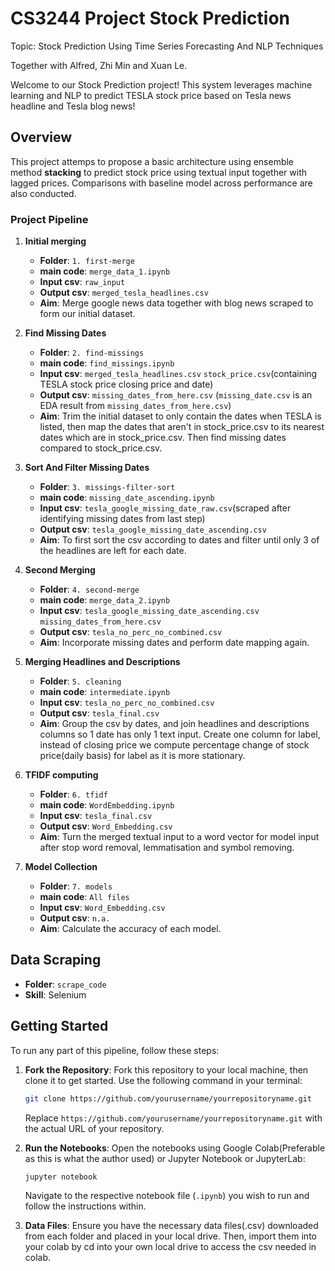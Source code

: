 
# CS3244 Project Stock Prediction

Topic: Stock Prediction Using Time Series Forecasting And NLP Techniques

Together with Alfred, Zhi Min and Xuan Le.

Welcome to our Stock Prediction project! This system leverages machine learning and NLP to predict TESLA stock price based on Tesla news headline and Tesla blog news!

## Overview

This project attemps to propose a basic architecture using ensemble method **stacking** to predict stock price using textual input together with lagged prices. Comparisons with baseline model across performance are also conducted.

### Project Pipeline

1. **Initial merging**
   - **Folder**: `1. first-merge`
   - **main code**:  `merge_data_1.ipynb`
   - **Input csv**: `raw_input`
   - **Output csv**: `merged_tesla_headlines.csv`
   - **Aim**: Merge google news data together with blog news scraped to form our initial dataset.

2. **Find Missing Dates**
   - **Folder**: `2. find-missings`
   - **main code**:  `find_missings.ipynb`
   - **Input csv**: `merged_tesla_headlines.csv` `stock_price.csv`(containing TESLA stock price closing price and date)
   - **Output csv**: `missing_dates_from_here.csv` (`missing_date.csv` is an EDA result from `missing_dates_from_here.csv`)
   - **Aim**: Trim the initial dataset to only contain the dates when TESLA is listed, then map the dates that aren't in stock_price.csv to its nearest dates which are in stock_price.csv. Then find missing dates compared to stock_price.csv.

3. **Sort And Filter Missing Dates**
   - **Folder**: `3. missings-filter-sort`
   - **main code**:  `missing_date_ascending.ipynb`
   - **Input csv**: `tesla_google_missing_date_raw.csv`(scraped after identifying missing dates from last step)
   - **Output csv**: `tesla_google_missing_date_ascending.csv` 
   - **Aim**: To first sort the csv according to dates and filter until only 3 of the headlines are left for each date. 

4. **Second Merging**
   - **Folder**: `4. second-merge`
   - **main code**:  `merge_data_2.ipynb`
   - **Input csv**: `tesla_google_missing_date_ascending.csv` `missing_dates_from_here.csv`
   - **Output csv**:  `tesla_no_perc_no_combined.csv`
   - **Aim**: Incorporate missing dates and perform date mapping again.

5. **Merging Headlines and Descriptions**
   - **Folder**: `5. cleaning`
   - **main code**:  `intermediate.ipynb`
   - **Input csv**: `tesla_no_perc_no_combined.csv`
   - **Output csv**:  `tesla_final.csv`
   - **Aim**: Group the csv by dates, and join headlines and descriptions columns so 1 date has only 1 text input. Create one column for label, instead of closing price we compute percentage change of stock price(daily basis) for label as it is more stationary.

6. **TFIDF computing**
   - **Folder**: `6. tfidf`
   - **main code**:  `WordEmbedding.ipynb`
   - **Input csv**: `tesla_final.csv`
   - **Output csv**:  `Word_Embedding.csv`
   - **Aim**: Turn the merged textual input to a word vector for model input after stop word removal, lemmatisation and symbol removing.
  
7. **Model Collection**
   - **Folder**: `7. models`
   - **main code**:  `All files`
   - **Input csv**: `Word_Embedding.csv`
   - **Output csv**:  `n.a.`
   - **Aim**: Calculate the accuracy of each model.

## Data Scraping

- **Folder**: `scrape_code`
- **Skill**: Selenium

## Getting Started

To run any part of this pipeline, follow these steps:

1. **Fork the Repository**:
    Fork this repository to your local machine, then clone it to get started. Use the following command in your terminal:

    ```bash
    git clone https://github.com/yourusername/yourrepositoryname.git
    ```

    Replace `https://github.com/yourusername/yourrepositoryname.git` with the actual URL of your repository.

2. **Run the Notebooks**:
    Open the notebooks using Google Colab(Preferable as this is what the author used) or Jupyter Notebook or JupyterLab:

    ```bash
    jupyter notebook
    ```

    Navigate to the respective notebook file (`.ipynb`) you wish to run and follow the instructions within.

3. **Data Files**:
    Ensure you have the necessary data files(.csv) downloaded from each folder and placed in your local drive. Then, import them into your colab by cd into your own local drive to access the csv needed in colab.


